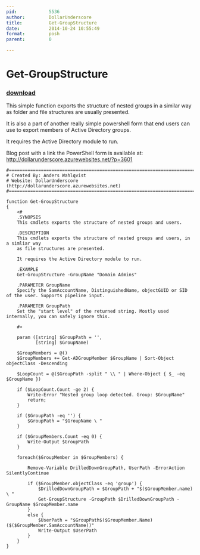 ```yaml
---
pid:            5536
author:         DollarUnderscore
title:          Get-GroupStructure
date:           2014-10-24 10:55:49
format:         posh
parent:         0

---
```


# Get-GroupStructure

### [download](Scripts\5536.ps1)

This simple function exports the structure of nested groups in a similar way as folder and file structures are usually presented.

It is also a part of another really simple powershell form that end users can use to export members of Active Directory groups.

It requires the Active Directory module to run.

Blog post with a link the PowerShell form is available at:
http://dollarunderscore.azurewebsites.net/?p=3601


```posh
#========================================================================
# Created By: Anders Wahlqvist
# Website: DollarUnderscore (http://dollarunderscore.azurewebsites.net)
#========================================================================

function Get-GroupStructure
{
    <#
    .SYNOPSIS
    This cmdlets exports the structure of nested groups and users.

    .DESCRIPTION
    This cmdlets exports the structure of nested groups and users, in a simliar way
    as file structures are presented.

    It requires the Active Directory module to run.

    .EXAMPLE
    Get-GroupStructure -GroupName "Domain Admins"

    .PARAMETER GroupName
    Specify the SamAccountName, DistinguishedName, objectGUID or SID of the user. Supports pipeline input.

    .PARAMETER GroupPath
    Set the "start level" of the returned string. Mostly used internally, you can safely ignore this.

    #>

    param ([string] $GroupPath = '',
           [string] $GroupName)

    $GroupMembers = @()
    $GroupMembers += Get-ADGroupMember $GroupName | Sort-Object objectClass -Descending

    $LoopCount = @($GroupPath -split " \\ " | Where-Object { $_ -eq $GroupName })

    if ($LoopCount.Count -ge 2) {
        Write-Error "Nested group loop detected. Group: $GroupName"
        return;
    }

    if ($GroupPath -eq '') {
        $GroupPath = "$GroupName \ "
    }

    if ($GroupMembers.Count -eq 0) {
        Write-Output $GroupPath
    }

    foreach($GroupMember in $GroupMembers) {
        
        Remove-Variable DrilledDownGroupPath, UserPath -ErrorAction SilentlyContinue

        if ($GroupMember.objectClass -eq 'group') {
            $DrilledDownGroupPath = $GroupPath + "$($GroupMember.name) \ "
            Get-GroupStructure -GroupPath $DrilledDownGroupPath -GroupName $GroupMember.name
        }
        else {
            $UserPath = "$GroupPath$($GroupMember.Name) ($($GroupMember.SamAccountName))"
            Write-Output $UserPath
        }
    }
}
```
